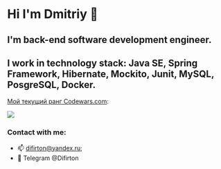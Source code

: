 # Hi I'm Dmitriy 👋 

## I'm back-end software development engineer.
## I work in technology stack: Java SE, Spring Framework, Hibernate, Mockito, Junit, MySQL, PosgreSQL, Docker.

[Мой текущий ранг Codewars.com](https://www.codewars.com/users/Difirton):

![](https://www.codewars.com/users/Difirton/badges/small)

### Contact with me:
- 📫 difirton@yandex.ru;
- 💬 Telegram @Difirton

